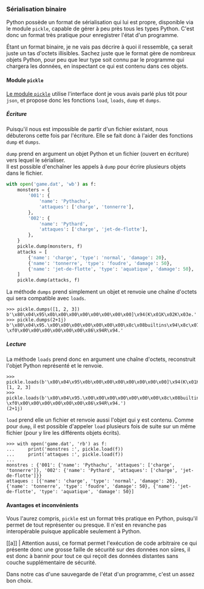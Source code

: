 ### Sérialisation binaire

Python possède un format de sérialisation qui lui est propre, disponible via le module `pickle`, capable de gérer à peu près tous les types Python.
C'est donc un format très pratique pour enregistrer l'état d'un programme.

Étant un format binaire, je ne vais pas décrire à quoi il ressemble, ça serait juste un tas d'octets illisibles.
Sachez juste que le format gère de nombreux objets Python, pour peu que leur type soit connu par le programme qui chargera les données, en inspectant ce qui est contenu dans ces objets.

#### Module `pickle`

[Le module `pickle`](https://docs.python.org/fr/3/library/pickle.html) utilise l'interface dont je vous avais parlé plus tôt pour `json`, et propose donc les fonctions `load`, `loads`, `dump` et `dumps`.

##### Écriture

Puisqu'il nous est impossible de partir d'un fichier existant, nous débuterons cette fois par l'écriture.
Elle se fait donc à l'aider des fonctions `dump` et `dumps`.

`dump` prend en argument un objet Python et un fichier (ouvert en écriture) vers lequel le sérialiser.  
Il est possible d'enchaîner les appels à `dump` pour écrire plusieurs objets dans le fichier.

```python
with open('game.dat', 'wb') as f:
    monsters = {
        '001': {
            'name': 'Pythachu',
            'attaques': ['charge', 'tonnerre'],
        },
        '002': {
            'name': 'Pythard',
            'attaques': ['charge', 'jet-de-flotte'],
        },
    }
    pickle.dump(monsters, f)
    attacks = [
        {'name': 'charge', 'type': 'normal', 'damage': 20},
        {'name': 'tonnerre', 'type': 'foudre', 'damage': 50},
        {'name': 'jet-de-flotte', 'type': 'aquatique', 'damage': 50},
    ]
    pickle.dump(attacks, f)
```

La méthode `dumps` prend simplement un objet et renvoie une chaîne d'octets qui sera compatible avec `loads`.

```pycon
>>> pickle.dumps([1, 2, 3])
b'\x80\x04\x95\x0b\x00\x00\x00\x00\x00\x00\x00]\x94(K\x01K\x02K\x03e.'
>>> pickle.dumps(2+1j)
b'\x80\x04\x95.\x00\x00\x00\x00\x00\x00\x00\x8c\x08builtins\x94\x8c\x07complex\x94\x93\x94G@\x00\x00\x00\x00\x00\x00\x00G?\xf0\x00\x00\x00\x00\x00\x00\x86\x94R\x94.'
```

##### Lecture

La méthode `loads` prend donc en argument une chaîne d'octets, reconstruit l'objet Python représenté et le renvoie.

```pycon
>>> pickle.loads(b'\x80\x04\x95\x0b\x00\x00\x00\x00\x00\x00\x00]\x94(K\x01K\x02K\x03e.')
[1, 2, 3]
>>> pickle.loads(b'\x80\x04\x95.\x00\x00\x00\x00\x00\x00\x00\x8c\x08builtins\x94\x8c\x07complex\x94\x93\x94G@\x00\x00\x00\x00\x00\x00\x00G?\xf0\x00\x00\x00\x00\x00\x00\x86\x94R\x94.')
(2+1j)
```

`load` prend elle un fichier et renvoie aussi l'objet qui y est contenu. Comme pour `dump`, il est possible d'appeler `load` plusieurs fois de suite sur un même fichier (pour y lire les différents objets écrits).

```pycon
>>> with open('game.dat', 'rb') as f:
...     print('monstres :', pickle.load(f))
...     print('attaques :', pickle.load(f))
... 
monstres : {'001': {'name': 'Pythachu', 'attaques': ['charge', 'tonnerre']}, '002': {'name': 'Pythard', 'attaques': ['charge', 'jet-de-flotte']}}
attaques : [{'name': 'charge', 'type': 'normal', 'damage': 20}, {'name': 'tonnerre', 'type': 'foudre', 'damage': 50}, {'name': 'jet-de-flotte', 'type': 'aquatique', 'damage': 50}]
```

#### Avantages et inconvénients

Vous l'aurez compris, `pickle` est un format très pratique en Python, puisqu'il permet de tout représenter ou presque.
Il n'est en revanche pas interopérable puisque applicable seulement à Python.

[[a]]
| Attention aussi, ce format permet l'exécution de code arbitraire ce qui présente donc une grosse faille de sécurité sur des données non sûres, il est donc à bannir pour tout ce qui reçoit des données distantes sans couche supplémentaire de sécurité.

Dans notre cas d'une sauvegarde de l'état d'un programme, c'est un assez bon choix.
